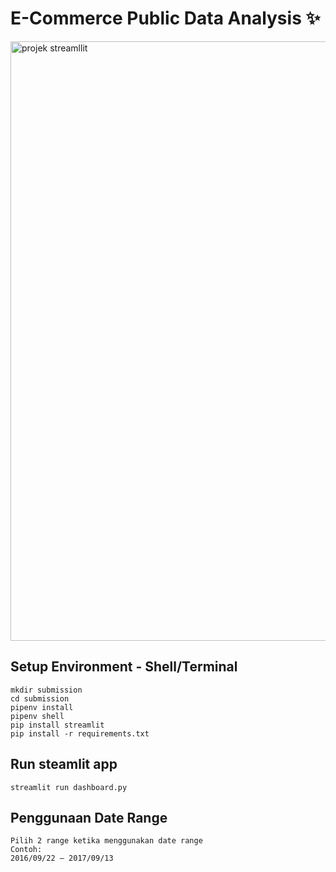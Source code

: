 # E-Commerce Public Data Analysis ✨

<img width="959" alt="projek streamllit" src="https://github.com/user-attachments/assets/2af673d3-72f5-4dd5-810e-436adb7d3ffc">

## Setup Environment - Shell/Terminal
```
mkdir submission
cd submission
pipenv install
pipenv shell
pip install streamlit
pip install -r requirements.txt
```

## Run steamlit app
```
streamlit run dashboard.py
```

## Penggunaan Date Range    

```
Pilih 2 range ketika menggunakan date range
Contoh:
2016/09/22 – 2017/09/13
```
